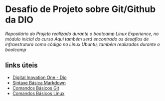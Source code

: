 # Desafio de Projeto sobre Git/Github da DIO

*Repositório do Projeto realizado durante o bootcamp _Linux Experience_, no módulo inicial do curso*
*Aqui também será encontrado os desafios de infraestrutura como código no Linux Ubuntu, também realizados durante o bootcamp*

## links úteis

- [Digital Inovation One - Dio](https://www.dio.me/)
- [Sintaxe Básica Markdown](https://www.markdownguide.org/basic-syntax/)
- [Comandos Básicos Git](https://comandosgit.github.io/)
- [Comandos Básicos Linux](https://www.devmedia.com.br/comandos-importantes-linux/23893)
